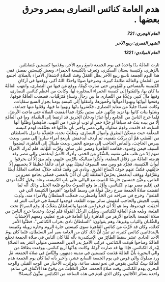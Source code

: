 <h1 dir="rtl">هدم العامة كنائس النصارى بمصر وحرق بعضها .</h1>

<h5 dir="rtl">العام الهجري:  721

الشهر القمري: ربيع الآخر

العام الميلادي: 1321</h5>

<p dir="rtl">ثارت العامَّةُ يدًا واحدةً في يوم الجمعة تاسِعَ ربيع الآخر، وهَدَموا كنيستينِ مُتقابلتَينِ بالزهري، وكنيسة بستان السكري، وتعرف بالكنيسة الحمراء، وبعض كنيستين بمصرَ، ففي هذا اليوم الجمعة تاسع ربيع الآخر بطل العَمَلُ وقتَ الصلاةِ لاشتغالِ الأمراء بالصلاةِ، اجتمع من الغلمانِ والعامَّة طائفةٌ كبيرة، وصرخوا صوتًا واحدًا: اللهُ أكبر، ووقعوا في أركانِ الكنيسة بالمساحي والفُؤوسِ حتى صارت كُومًا، ووقع مَن فيها من النصارى، وانتهب العامَّةُ ما كان بها، والتفَتوا إلى كنيسة الحمراء المجاورة لها، وكانت من أعظَمِ كنائس النصارى، وفيها مالٌ كبير، وعِدَّةٌ من النَّصارى ما بين رجالٍ ونساءٍ مُتَرَهِّبات، فصعدت العامَّةُ فوقها، وفتحوا أبوابَها ونهبوا أموالَها وخُمورَها، وانتقلوا إلى كنيسةِ بومنا بجوار السبع سقايات، وكانت مَعبدًا جليلًا من معابد النصارى، فكَسَروا بابَها ونهبوا ما فيها، وقَتَلوا منها جماعة، وسَبَوا بنات كانوا بها تزيد عِدَّتُهن على ستين بكرًا، فما انقضت الصلاة حتى ماجت الأرضُ، فلما خرج الناسُ من الجامع رأوا غبارًا ودخانَ الحريق قد ارتفعا إلى السَّماءِ، وما في العامَّةِ إلَّا من بيده بنتٌ قد سباها أو جَرَّة خمرٍ أو ثوب أو شيء من النهب، فدُهِشوا وظنُّوا أنها الساعة قد قامت، وقَدِمَ مملوك والي مصر وأخبر بأن عامَّتَها قد تجمَّعَت لهدم كنيسة المعلَّقة حيث مسكَنُ البطرقِ وأموال النصارى، ويَطلُبُ نجدة، فلِشِدَّةِ ما نزل بالسلطان من الغَضَبِ هَمَّ أن يركَبَ بنَفسِه، ثم أردف أيدغمش بأربعةِ أمراء ساروا إلى مصر، وبعث بيبرس الحاجِبَ، وألماس الحاجب إلى موضع الحفر، وبعث طينالَ إلى القاهرة، ليضعوا السيف فيمن وَجَدوه، فقامت القاهرةُ ومصر على ساق، وفَرَّت النهَّابة، فلم تُدرِك الأمراءُ منهم إلا من غلب على نفسِه بالسُّكرِ مِن الخمر، وأدرك الأميرُ أيدغمش والي مصر وقد هزمته العامَّةُ من زقاق المعلقة، وأنكَوا مماليكَه بالرَّميِ عليهم، ولم يبقَ إلَّا أن يحرقوا أبوابَ الكنيسة، فجَرَّد هو ومن معه السيوفَ ليفتِكَ بهم، فرأى عالَمًا عظيمًا لا يحصيهم إلَّا خالِقُهم، فكفَّ عنهم خوفَ اتِّساعِ الخَرقِ، ونادى مَن وقَفَ فَدَمُه حلالٌ، فخافت العامَّةُ أيضًا وتفَرَّقوا، ووقف أيدغمش يحرُسُ المعَلَّقة إلى أن أُذِّنَ بالعصر، فصلى بجامع عمرو بن العاص، وعيَّنَ خمسينَ حارِسًا للمَبيتِ مع الوالي على بابِ الكنيسة، وعاد. وقيل كأنَّما نودي في إقليم مصر بهدمِ الكنائس، وأوَّل ما وقع الصوتُ بجامع قلعة الجبل, وذلك أنَّه لما انقضت صلاةُ الجمعة صرخ رجلٌ مُولَهٌ في وسط الجامع: "اهدِموا الكنيسةَ التي في القلعةِ"، وخرج في صراخه عن الحَدِّ واضطرب، فتعجَّب السلطانُ والأمراء منه، ونُدِبَ نقيب الجيش والحاجب لتفتيش سائر بيوت القلعة، فوجدوا كنيسةً في خرائب التتر قد أُخفِيَت، فهدموها، وما هو إلَّا أن فرغوا من هَدمِها والسلطانُ يتعَجَّبُ إذ وقع الصراخُ تحت القلعة، وبلغه هدمُ العامَّة للكنائس، وطُلِبَ الرجُلُ المُولَهُ فلم يُوجَدْ، وعندما خرج الناسُ من صلاة الجمعة بالجامع الأزهر من القاهرة رأوا العامةَ في هرج عظيم، ومعهم الأخشابُ والصُّلبان والثياب وغيرها، وهم يقولون: "السلطانُ نادى بخراب الكنائس"، فظنُّوا الأمر كذلك، وكان قد خُرِّبَ من كنائس القاهرة سوى كنيستي حارة الروم وحاره زويلة وكنيسة بالبندقانيين كنائس كثيرة، ثم تبيَّنَ أنَّ ذلك كان من العامة بغير أمر السلطان، فلما كان يومُ الأحد الحادي عشر سقط الطائِرُ من الإسكندرية بأنَّه لَمَّا كان الناس في صلاة الجمعة تجمَّع العامَّةُ وصاحوا هُدِمَت الكنائس، فركب الأميرُ بدر الدين المحسني متولي الثغر بعد الصلاةِ لِيُدرِك الكنائس، فإذا بها قد صارت كُومًا، وكانت عِدَّتُها أربع كنائس، ووقعت بطاقةٌ من والي البحيرة بأنَّ العامَّةَ هَدَمت كنيستين في مدينة دمنهور، والنَّاسُ في صلاة الجمعة، ثمَّ ورد مملوكُ والي قوص في يوم الجمعة السابع عشر، وأخبر بأنه لما كان يوم الجمعة هدم العامَّةُ سِتَّ كنائس بقوص في نحو نصف ساعة، وتواترت الأخبار من الوجه القبلي والوجه البحري بهدم الكنائس وقت صلاةِ الجمعة، فكثُرَ التعَجُّبُ من وقوع هذا الاتِّفاق في ساعةٍ واحدة بسائر الأقاليم، وكان الذي هُدِمَ في هذه الساعة من الكنائِسِ سِتُّونَ كَنيسةً!!</p></br>
